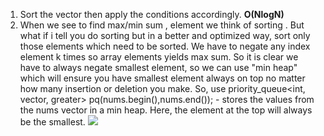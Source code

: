 1. Sort the vector then apply the conditions accordingly. **O(NlogN)**
2. When we see to find max/min sum , element we think of sorting . But what if i tell
you do sorting but in a better and optimized way, sort only those elements which
need to be sorted.
We have to negate any index element  k times so array elements yields max sum. So it is clear we have to always negate smallest element, so we can use "min heap" which will ensure you have smallest element always on top no matter how many insertion or deletion you make.
So, use priority_queue<int, vector<int>, greater<int>> pq(nums.begin(),nums.end()); - stores the values from the nums vector in a min heap. Here, the element at the top will always be the smallest.
![](https://files.codingninjas.in/article_images/time-and-space-complexity-of-stl-containers-4-1648879223.jpg)